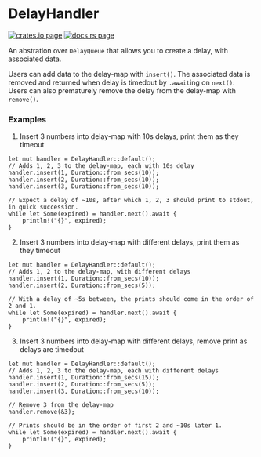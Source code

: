 # DelayHandler

[![crates.io page](https://img.shields.io/crates/v/delay-handler.svg)](https://crates.io/crates/delay-handler) [![docs.rs page](https://docs.rs/delay-handler/badge.svg)](https://docs.rs/delay-handler)

An abstration over `DelayQueue` that allows you to create a delay, with associated data.

Users can add data to the delay-map with `insert()`. The associated data is removed and returned when delay is timedout by `.await`ing on `next()`. Users can also prematurely remove the delay from the delay-map with `remove()`.

 ### Examples
 1. Insert 3 numbers into delay-map with 10s delays, print them as they timeout
 ```no_run
 let mut handler = DelayHandler::default();
 // Adds 1, 2, 3 to the delay-map, each with 10s delay
 handler.insert(1, Duration::from_secs(10));
 handler.insert(2, Duration::from_secs(10));
 handler.insert(3, Duration::from_secs(10));

 // Expect a delay of ~10s, after which 1, 2, 3 should print to stdout, in quick succession.
 while let Some(expired) = handler.next().await {
     println!("{}", expired);
 }
 ```
 2. Insert 3 numbers into delay-map with different delays, print them as they timeout
 ```no_run
 let mut handler = DelayHandler::default();
 // Adds 1, 2 to the delay-map, with different delays
 handler.insert(1, Duration::from_secs(10));
 handler.insert(2, Duration::from_secs(5));

 // With a delay of ~5s between, the prints should come in the order of 2 and 1.
 while let Some(expired) = handler.next().await {
     println!("{}", expired);
 }
 ```

 3. Insert 3 numbers into delay-map with different delays, remove  print as delays are timedout
 ```no_run
 let mut handler = DelayHandler::default();
 // Adds 1, 2, 3 to the delay-map, each with different delays
 handler.insert(1, Duration::from_secs(15));
 handler.insert(2, Duration::from_secs(5));
 handler.insert(3, Duration::from_secs(10));
 
 // Remove 3 from the delay-map
 handler.remove(&3);

 // Prints should be in the order of first 2 and ~10s later 1.
 while let Some(expired) = handler.next().await {
     println!("{}", expired);
 }
 ```